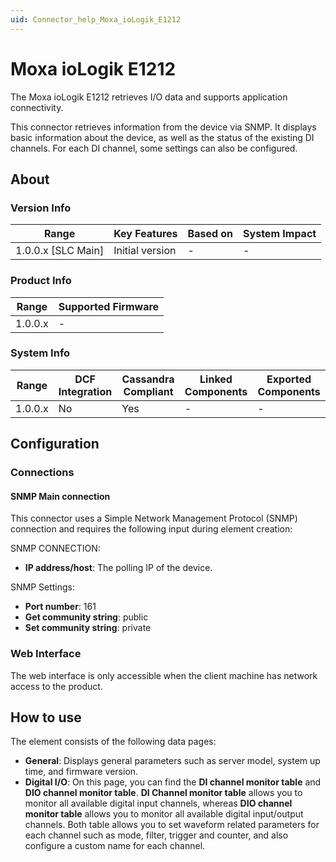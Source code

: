 ```yaml
---
uid: Connector_help_Moxa_ioLogik_E1212
---
```


# Moxa ioLogik E1212

The Moxa ioLogik E1212 retrieves I/O data and supports application connectivity.

This connector retrieves information from the device via SNMP. It displays basic information about the device, as well as the status of the existing DI channels. For each DI channel, some settings can also be configured.

## About

### Version Info

| Range              | Key Features     | Based on    | System Impact    |
|--------------------|------------------|-------------|------------------|
| 1.0.0.x [SLC Main] | Initial version  | -           | -                |

### Product Info

| Range     | Supported Firmware     |
|-----------|------------------------|
| 1.0.0.x   | -                      |

### System Info

| Range     | DCF Integration     | Cassandra Compliant     | Linked Components     | Exported Components     |
|-----------|---------------------|-------------------------|-----------------------|-------------------------|
| 1.0.0.x   | No                  | Yes                     | -                     | -                       |

## Configuration

### Connections

#### SNMP Main connection

This connector uses a Simple Network Management Protocol (SNMP) connection and requires the following input during element creation:

SNMP CONNECTION:

- **IP address/host**: The polling IP of the device.

SNMP Settings:

- **Port number**: 161
- **Get community string**: public
- **Set community string**: private

### Web Interface

The web interface is only accessible when the client machine has network access to the product.

## How to use

The element consists of the following data pages:

- **General**: Displays general parameters such as server model, system up time, and firmware version.
- **Digital I/O**: On this page, you can find the **DI channel monitor table** and **DIO channel monitor table**. **DI Channel monitor table** allows you to monitor all available digital input channels, whereas **DIO channel monitor table** allows you to monitor all available digital input/output channels. Both table allows you to set waveform related parameters for each channel such as mode, filter, trigger and counter, and also configure a custom name for each channel.
